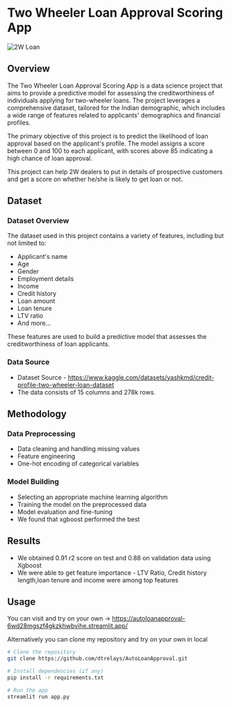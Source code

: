 

# Two Wheeler Loan Approval Scoring App

![2W Loan](artifacts/loan_image.png)

## Overview

The Two Wheeler Loan Approval Scoring App is a data science project that aims to provide a predictive model for assessing the creditworthiness of individuals applying for two-wheeler loans. The project leverages a comprehensive dataset, tailored for the Indian demographic, which includes a wide range of features related to applicants' demographics and financial profiles.

The primary objective of this project is to predict the likelihood of loan approval based on the applicant's profile. The model assigns a score between 0 and 100 to each applicant, with scores above 85 indicating a high chance of loan approval.

This project can help 2W dealers to put in details of prospective customers and get a score on whether he/she is likely to get loan or not.


## Dataset

### Dataset Overview

The dataset used in this project contains a variety of features, including but not limited to:

- Applicant's name
- Age
- Gender
- Employment details
- Income
- Credit history
- Loan amount
- Loan tenure
- LTV ratio
- And more...

These features are used to build a predictive model that assesses the creditworthiness of loan applicants.

### Data Source

- Dataset Source - https://www.kaggle.com/datasets/yashkmd/credit-profile-two-wheeler-loan-dataset 
- The data consists of 15 columns and 278k rows.

## Methodology

### Data Preprocessing

- Data cleaning and handling missing values
- Feature engineering
- One-hot encoding of categorical variables

### Model Building

- Selecting an appropriate machine learning algorithm 
- Training the model on the preprocessed data
- Model evaluation and fine-tuning
- We found that xgboost performed the best 

## Results

- We obtained 0.91 r2 score on test and 0.88 on validation data using Xgboost
- We were able to get feature importance - LTV Ratio, Credit history length,loan tenure and income were among top features

## Usage

You can visit and try on your own -> https://autoloanapproval-6wd28mgszf4gkzkhwbvihe.streamlit.app/

Alternatively you can clone my repository and try on your own in local

```bash
# Clone the repository
git clone https://github.com/dtrelays/AutoLoanApproval.git

# Install dependencies (if any)
pip install -r requirements.txt

# Run the app
streamlit run app.py
